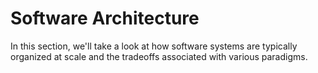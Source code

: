 # Software Architecture

In this section, we'll take a look at how software systems are typically organized at scale and the tradeoffs associated with various paradigms.

